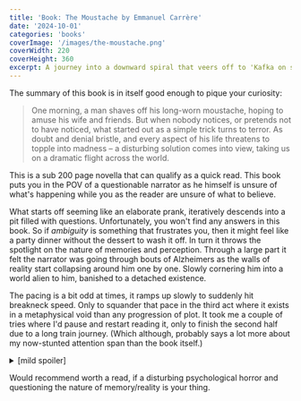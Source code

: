 ```yaml
---
title: 'Book: The Moustache by Emmanuel Carrère'
date: '2024-10-01'
categories: 'books'
coverImage: '/images/the-moustache.png'
coverWidth: 220
coverHeight: 360
excerpt: A journey into a downward spiral that veers off to 'Kafka on shrooms' levels
---
```


The summary of this book is in itself good enough to pique your curiosity:

> One morning, a man shaves off his long-worn moustache, hoping to amuse his wife and friends. But when nobody notices, or pretends not to have noticed, what started out as a simple trick turns to terror. As doubt and denial bristle, and every aspect of his life threatens to topple into madness – a disturbing solution comes into view, taking us on a dramatic flight across the world.

This is a sub 200 page novella that can qualify as a quick read. This book puts you in the POV of a questionable narrator as he himself is unsure of what's happening while you as the reader are unsure of what to believe.

What starts off seeming like an elaborate prank, iteratively descends into a pit filled with questions. Unfortunately, you won't find any answers in this book. So if _ambiguity_ is something that frustrates you, then it might feel like a party dinner without the dessert to wash it off. In turn it throws the spotlight on the nature of memories and perception. Through a large part it felt the narrator was going through bouts of Alzheimers as the walls of reality start collapsing around him one by one. Slowly cornering him into a world alien to him, banished to a detached existence.

The pacing is a bit odd at times, it ramps up slowly to suddenly hit breakneck speed. Only to squander that pace in the third act where it exists in a metaphysical void than any progression of plot. It took me a couple of tries where I'd pause and restart reading it, only to finish the second half due to a long train journey. (Which although, probably says a lot more about my now-stunted attention span than the book itself.)

<details>
    <summary>[mild spoiler]</summary>
    Fair warning, the ending isn't for the squeamish. It shifts gears from a wearily resigned pace to going all body horror within a page or two.
    Graphic enough to leave a lasting impression.
</details>

Would recommend worth a read, if a disturbing psychological horror and questioning the nature of memory/reality is your thing.
